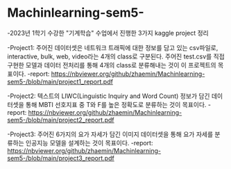 # Machinlearning-sem5-


-2023년 1학기 수강한 "기계학습" 수업에서 진행한 3가지 kaggle project 정리

-Project1: 
주어진 데이터셋은 네트워크 트래픽에 대한 정보를 담고 있는 csv파일로, interactive, bulk, web, video라는 4개의 class로 구분된다. 주어진 test.csv를 직접 구현한 모델과 데이터 전처리를 통해 4개의 class로 분류해내는 것이 이 프로젝트의 목표이다.
-report: https://nbviewer.org/github/zhaemin/Machinlearning-sem5-/blob/main/project1_report.pdf


-Project2: 
텍스트의 LIWC(Linguistic Inquiry and Word Count) 정보가 담긴 데이터셋을 통해 MBTI 선호지표 중 T와 F를 높은 정확도로 분류하는 것이 목표이다. 
-report: https://nbviewer.org/github/zhaemin/Machinlearning-sem5-/blob/main/project2_report.pdf

-Project3:
주어진 6가지의 요가 자세가 담긴 이미지 데이터셋을 통해 요가 자세를 분류하는 인공지능 모델을 설계하는 것이 목표이다.
-report: https://nbviewer.org/github/zhaemin/Machinlearning-sem5-/blob/main/project3_report.pdf




